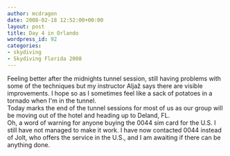 ```yaml
---
author: mcdragon
date: 2008-02-18 12:52:00+00:00
layout: post
title: Day 4 in Orlando
wordpress_id: 92
categories:
- skydiving
- Skydiving Florida 2008
---
```


Feeling better after the midnights tunnel session, still having problems with some of the techniques but my instructor Aljaž says there are visible improvements. I hope so as I sometimes feel like a sack of potatoes in a tornado when I'm in the tunnel.  
Today marks the end of the tunnel sessions for most of us as our group will be moving out of the hotel and heading up to Deland, FL.  
Oh, a word of warning for anyone buying the 0044 sim card for the U.S. I still have not managed to make it work. I have now contacted 0044 instead of Jolt, who offers the service in the U.S., and I am awaiting if there can be anything done.

